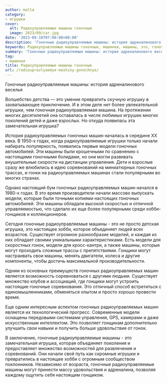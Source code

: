 ```yaml
---
author: malta
category:
- игрушки
cover:
  alt: Радиоуправляемые машины гоночные
  image: 2023/09/car.jpg
date: '2023-09-10T07:00:00+00:00'
description: 'Гоночные радиоуправляемые машины: история адреналинового веселья Волшебство детства — это умение превратить скучную игрушку в захватывающее приключение....'
keywords: Радиоуправляемые машины гоночные, машинки, машины, это, гоночных, гоночные, радиоуправляемые, радиоуправляемых, модели, машин, могут, игрушки, многих, игрушка, начали, хобби, история
summary: 'Гоночные радиоуправляемые машины: история адреналинового веселья Волшебство детства — это умение превратить скучную игрушку в захватывающее приключение....'
tag:
- машинки
title: Радиоуправляемые машины гоночные
url: /radioupravlyaemye-mashiny-gonochnye/
---
```


Гоночные радиоуправляемые машины: история адреналинового веселья

Волшебство детства — это умение превратить скучную игрушку в захватывающее приключение. И в этом деле нет более увлекательной игрушки, чем гоночная радиоуправляемая машина. На протяжении многих десятилетий она оставалась в числе любимых игрушек многих поколений детей и даже взрослых. Но откуда появилась эта замечательная игрушка?

История радиоуправляемых гоночных машин началась в середине XX века. В 1950-х годах, когда радиоуправляемые игрушки только начали набирать популярность, появились первые модели гоночных автомобилей. Эти машины были крошечными по сравнению с настоящими гоночными болидами, но они могли развивать внушительные скорости на дистанции управления. Дети и взрослые сразу же влюбились в идею соревнований на миниатюрных гоночных трассах, и гонки на радиоуправляемых машинах стали популярными во многих странах.

Однако настоящий бум гоночных радиоуправляемых машин начался в 1980-х годах. В это время производители начали массово выпускать модели, которые были точными копиями настоящих гоночных автомобилей. Эти машины обладали высокой скоростью и отличной управляемостью, что сделало их еще более популярными среди хобби-гонщиков и коллекционеров.

Сегодня гоночные радиоуправляемые машины \- это не просто детская игрушка, это настоящее хобби, которое объединяет людей всех возрастов. Существует огромное разнообразие моделей, и каждая из них обладает своими уникальными характеристиками. Есть модели для скоростных гонок, модели для кросс-кантри, а также машины, которые могут проходить сложные трассы с препятствиями. Гонщики могут настраивать свои машины, менять двигатели, колеса и другие компоненты, чтобы достичь максимальной производительности.

Одним из основных преимуществ гоночных радиоуправляемых машин является возможность соревноваться с другими людьми. Существует множество клубов и ассоциаций, где гонщики могут устроить настоящие гоночные соревнования. Это отличный способ встретиться с единомышленниками, обменяться опытом и просто хорошо провести время.

Еще одним интересным аспектом гоночных радиоуправляемых машин является их технологический прогресс. Современные модели оснащены передовыми системами управления, GPS, камерами и даже искусственным интеллектом. Это позволяет гонщикам дополнительно улучшить свои навыки и получить больше удовольствия от гонок.

В заключение, гоночные радиоуправляемые машины \- это замечательная игрушка, которая объединяет поколения и предоставляет множество возможностей для развлечения и соревнований. Они начали свой путь как скромные игрушки и превратились в настоящее хобби с огромным сообществом поклонников. Независимо от возраста, гоночные радиоуправляемые машины могут принести массу удовольствия и адреналина, позволяя каждому ощутить себя настоящим гонщиком.